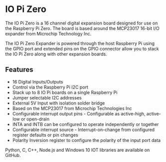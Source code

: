 <!--
---
name: IO Pi Zero
class: board
type: io
formfactor: pHAT
manufacturer: AB Electronics UK
description: 16 Channel Digital Expansion Board
url: https://www.abelectronics.co.uk/p/71/io-pi-zero
github: https://github.com/abelectronicsuk
schematic: https://www.abelectronics.co.uk/docs/pdf/schematic-iopizero.pdf
buy: https://www.abelectronics.co.uk/p/71/io-pi-zero
image: 'ab-io-pi-zero.png'
pincount: 40
eeprom: no
power:
  '1':
  '2':
ground:
  '6':
  '9':
  '14':
  '20':
  '25':
  '30':
  '34':
  '39':
pin:
  '3':
    mode: i2c
  '5':
    mode: i2c
i2c:
  '0x20':
    alternate: [ '0x21', '0x22', '0x23', '0x24', '0x25', '0x26', '0x27' ]
    name: MCP23017
    device: MCP23017
-->
# IO Pi Zero

The IO Pi Zero is a 16 channel digital expansion board designed for use on the Raspberry Pi Zero. The board is based around the MCP23017 16-bit I/O expander from Microchip Technology Inc. 

The IO Pi Zero Expander is powered through the host Raspberry Pi using the GPIO port and extended pins on the GPIO connector allow you to stack the IO Pi Zero along with other expansion boards.

## Features

-  16 Digital Inputs/Outputs
-  Control via the Raspberry Pi I2C port
-  Stack up to 8 IO Pi boards on a single Raspberry Pi
-  Jumper selectable I2C addresses
-  External 5V Input with isolation solder bridge
-  Based on the MCP23017 from Microchip Technologies Inc
-  Configurable interrupt output pins - Configurable as active-high, active-low or open-drain
-  INTA and INTB can be configured to operate independently or together
-  Configurable interrupt source  - Interrupt-on-change from configured register defaults  or pin changes
-  Polarity Inversion register to configure the polarity of the input port data

Python, C, C++, Node.js and Windows 10 IOT libraries are available on GitHub.
